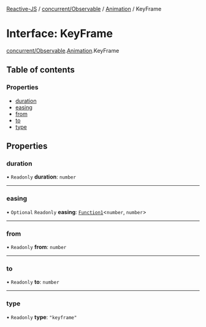 [Reactive-JS](../README.md) / [concurrent/Observable](../modules/concurrent_Observable.md) / [Animation](../modules/concurrent_Observable.Animation.md) / KeyFrame

# Interface: KeyFrame

[concurrent/Observable](../modules/concurrent_Observable.md).[Animation](../modules/concurrent_Observable.Animation.md).KeyFrame

## Table of contents

### Properties

- [duration](concurrent_Observable.Animation.KeyFrame.md#duration)
- [easing](concurrent_Observable.Animation.KeyFrame.md#easing)
- [from](concurrent_Observable.Animation.KeyFrame.md#from)
- [to](concurrent_Observable.Animation.KeyFrame.md#to)
- [type](concurrent_Observable.Animation.KeyFrame.md#type)

## Properties

### duration

• `Readonly` **duration**: `number`

___

### easing

• `Optional` `Readonly` **easing**: [`Function1`](../modules/functions.md#function1)<`number`, `number`\>

___

### from

• `Readonly` **from**: `number`

___

### to

• `Readonly` **to**: `number`

___

### type

• `Readonly` **type**: ``"keyframe"``
